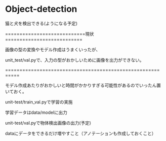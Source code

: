 # Object-detection
猫と犬を検出できる(ようになる予定)

============================現状===========================

画像の型の変換やモデル作成はうまくいったが、

unit_test/val.pyで、入力の型がおかしいために画像を出力ができない。

===========================================================

モデル作成あたりがおかしいと時間がかかりすぎる可能性があるのでいったん置いておく。

unit-test/train_val.pyで学習の実施

学習データはdata/modelに出力

unit-test/val.pyで物体検出画像の出力(予定)

dataにデータをできるだけ増やすこと（アノテーションも作成しておくこと）
